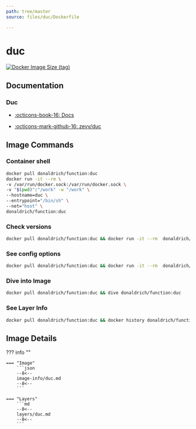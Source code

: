 ```yaml
---
path: tree/master
source: files/duc/Dockerfile

---
```


# duc

[![Docker Image Size (tag)](https://img.shields.io/docker/image-size/donaldrich/function/duc?color=blue&label=donaldrich/function:duc&logo=docker&style=flat-square)](https://hub.docker.com/r/donaldrich/function/duc)

## Documentation

### Duc

* [:octicons-book-16: Docs](http://duc.zevv.nl)

* [:octicons-mark-github-16: zevv/duc](https://github.com/zevv/duc)

## Image Commands

### Container shell

```sh
docker pull donaldrich/function:duc
docker run -it --rm \
-v /var/run/docker.sock:/var/run/docker.sock \
-v "$(pwd)":"/work" -w "/work" \
--hostname=duc \
--entrypoint="/bin/sh" \
--net="host" \
donaldrich/function:duc
```

### Check versions

```sh
docker pull donaldrich/function:duc && docker run -it --rm  donaldrich/function:duc validate
```

### See config options

```sh
docker pull donaldrich/function:duc && docker run -it --rm  donaldrich/function:duc help
```

### Dive into Image

```sh
docker pull donaldrich/function:duc && dive donaldrich/function:duc
```

### See Layer Info

```sh
docker pull donaldrich/function:duc && docker history donaldrich/function:duc
```

## Image Details

??? info ""

    === "Image"
        ```json
        --8<--
        image-info/duc.md
        --8<--
        ```

    === "Layers"
        ```md
        --8<--
        layers/duc.md
        --8<--
        ```
